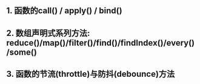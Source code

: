 ## 1. 函数的call() / apply() / bind()
## 2. 数组声明式系列方法: reduce()/map()/filter()/find()/findIndex()/every()/some()
## 3. 函数的节流(throttle)与防抖(debounce)方法
